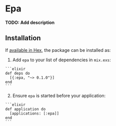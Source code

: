 # Epa

**TODO: Add description**

## Installation

If [available in Hex](https://hex.pm/docs/publish), the package can be installed as:

  1. Add `epa` to your list of dependencies in `mix.exs`:

    ```elixir
    def deps do
      [{:epa, "~> 0.1.0"}]
    end
    ```

  2. Ensure `epa` is started before your application:

    ```elixir
    def application do
      [applications: [:epa]]
    end
    ```

